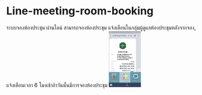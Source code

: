 # Line-meeting-room-booking
ระบบจองห้องประชุม ผ่านไลน์
สามารถจองห้องประชุม แจ้งเตือนในกลุ่มผู้ดูแลห้องประชุมหลังจากจอง, แจ้งเตือนเวลา 6 โมงเช้าถ้าวันนั้นมีการจองห้องประชุม 
<img src="https://github.com/EchoBig/Line-meeting-room-booking/blob/master/cover/1.jpg" height="150"/>